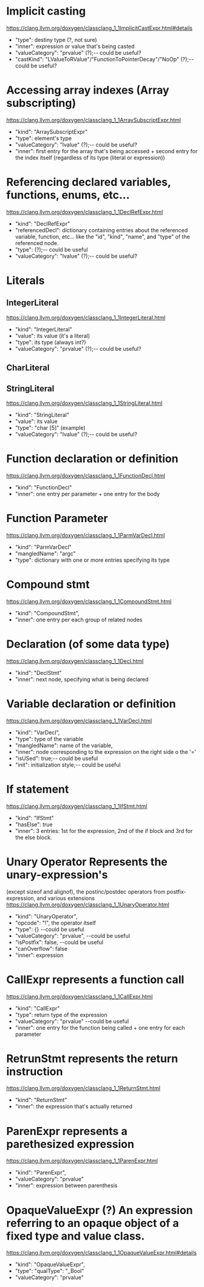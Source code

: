 # Implicit casting
https://clang.llvm.org/doxygen/classclang_1_1ImplicitCastExpr.html#details
- "type": destiny type (?, not sure)
- "inner": expression or value that's being casted
- "valueCategory": "prvalue" (?);-- could be useful?
- "castKind": "LValueToRValue"/"FunctionToPointerDecay"/"NoOp" (?);-- could be useful?

# Accessing array indexes (Array subscripting)
https://clang.llvm.org/doxygen/classclang_1_1ArraySubscriptExpr.html
- "kind": "ArraySubscriptExpr"
- "type": element's type
- "valueCategory": "lvalue" (?);-- could be useful?
- "inner": first entry for the array that's being accessed + second entry for the index itself (regardless of its type (literal or expression))

# Referencing declared variables, functions, enums, etc... 
https://clang.llvm.org/doxygen/classclang_1_1DeclRefExpr.html
- "kind": "DeclRefExpr"
- "referencedDecl": dictionary containing entries about the referenced variable, function, etc... like the
	 "id", 
	 "kind", 
	 "name", and 
	 "type" of the referenced node.
- "type": (?);-- could be useful
- "valueCategory": "lvalue" (?);-- could be useful?

# Literals 
## IntegerLiteral
https://clang.llvm.org/doxygen/classclang_1_1IntegerLiteral.html
- "kind": "IntegerLiteral"
- "value": its value (it's a literal)
- "type": its type (always int?)
- "valueCategory": "prvalue" (?);-- could be useful?
## CharLiteral

## StringLiteral
https://clang.llvm.org/doxygen/classclang_1_1StringLiteral.html
- "kind": "StringLiteral"
- "value": its value
- "type": "char [5]" (example)
- "valueCategory": "lvalue" (?);-- could be useful?

# Function declaration or definition
https://clang.llvm.org/doxygen/classclang_1_1FunctionDecl.html
- "kind": "FunctionDecl"
- "inner": one entry per parameter + one entry for the body

# Function Parameter
https://clang.llvm.org/doxygen/classclang_1_1ParmVarDecl.html
- "kind": "ParmVarDecl"
- "mangledName": "argc"
- "type": dictionary with one or more entries specifying its type

# Compound stmt
https://clang.llvm.org/doxygen/classclang_1_1CompoundStmt.html
- "kind": "CompoundStmt",
- "inner": one entry per each group of related nodes

# Declaration (of some data type)
https://clang.llvm.org/doxygen/classclang_1_1Decl.html
- "kind": "DeclStmt"
- "inner": next node, specifying what is being declared
	
# Variable declaration or definition
https://clang.llvm.org/doxygen/classclang_1_1VarDecl.html
- "kind": "VarDecl",
- "type": type of the variable
- "mangledName": name of the variable,
- "inner": node corresponding to the expression on the right side o the '='
- "isUSed": true;-- could be useful
- "init": initialization style;-- could be useful

# If statement
https://clang.llvm.org/doxygen/classclang_1_1IfStmt.html
- "kind": "IfStmt"
- "hasElse": true
- "inner": 3 entries: 1st for the expression, 2nd of the if block and 3rd for the else block.

# Unary Operator  Represents the unary-expression's 
(except sizeof and alignof), the postinc/postdec operators from postfix-expression, and various extensions
https://clang.llvm.org/doxygen/classclang_1_1UnaryOperator.html
- "kind": "UnaryOperator",
- "opcode": "!", the operator itself
- "type": {} --could be useful
- "valueCategory": "prvalue", --could be useful
- "isPostfix": false, --could be useful
- "canOverflow": false
- "inner": expression

# CallExpr represents a function call
https://clang.llvm.org/doxygen/classclang_1_1CallExpr.html
- "kind": "CallExpr"
- "type": return type of the expression
- "valueCategory": "prvalue" --could be useful
- "inner": one entry for the function being called + one entry for each parameter

# RetrunStmt represents the return instruction 
https://clang.llvm.org/doxygen/classclang_1_1ReturnStmt.html
- "kind": "ReturnStmt"
- "inner": the expression that's actually returned

# ParenExpr represents a parethesized expression
https://clang.llvm.org/doxygen/classclang_1_1ParenExpr.html
- "kind": "ParenExpr",
- "valueCategory": "prvalue"
- "inner": expression between parenthesis


# OpaqueValueExpr (?) An expression referring to an opaque object of a fixed type and value class.
https://clang.llvm.org/doxygen/classclang_1_1OpaqueValueExpr.html#details
- "kind": "OpaqueValueExpr",
- "type": "qualType": "_Bool"
- "valueCategory": "prvalue"